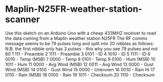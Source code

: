 # Maplin-N25FR-weather-station-scanner

Use this sketch on an Arduino Uno with a cheap 433MHZ receiver to read the data coming from a Maplin weather station N25FR
The RF comms message seems to be 79 pulses long and split into 20 nibbles as follows:
N.B. the first nibble only has 3 pulses - this why you see 79 pulses and not 80
1  111   - Preamble
2  1111  - Preamble
3  0101  - ID
4  1010  - ID
5  1111  - ID
6  0010  - Temp      (MSB)
7  0000  - Temp
8  0101  - Temp
9  0100  - Hum       (MSB)
10 1011  - Hum
11 0000  - Avg Wind  (MSB)
12 0011  - Avg Wind
13 0000  - Gust Wind (MSB)
14 0100  - Gust Wind
15 0000  - Unknown
16 0010  - Rain Hi
17 0110  - Rain      (MSB)
18 0100  - Rain
19 1011  - Checksum
20 1110  - Checksum

